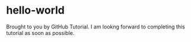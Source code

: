 # hello-world
Brought to you by GitHub Tutorial. 
I am lookng forward to completing this tutorial as soon as possible.
